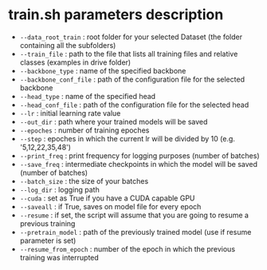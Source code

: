 # train.sh parameters description
 - `--data_root_train` : root folder for your selected Dataset (the folder containing all the subfolders)
 - `--train_file` : path to the file that lists all training files and relative classes (examples in drive folder)
 - `--backbone_type` : name of the specified backbone
 - `--backbone_conf_file` : path of the configuration file for the selected backbone
 - `--head_type` : name of the specified head
 - `--head_conf_file` : path of the configuration file for the selected head
 - `--lr` : initial learning rate value 
 - `--out_dir` : path where your trained models will be saved
 - `--epoches` : number of training epoches
 - `--step` : epoches in which the current lr will be divided by 10 (e.g. '5,12,22,35,48')
 - `--print_freq` : print frequency for logging purposes (number of batches)
 - `--save_freq` : intermediate checkpoints in which the model will be saved (number of batches)
 - `--batch_size` : the size of your batches
 - `--log_dir` : logging path
 - `--cuda` : set as True if you have a CUDA capable GPU
 - `--saveall` : if True, saves on model file for every epoch
 - `--resume` : if set, the script will assume that you are going to resume a previous training
 - `--pretrain_model` : path of the previously trained model (use if resume parameter is set)
 - `--resume_from_epoch` : number of the epoch in which the previous training was interrupted
